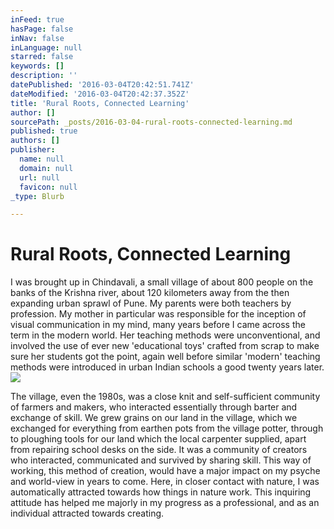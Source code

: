 ```yaml
---
inFeed: true
hasPage: false
inNav: false
inLanguage: null
starred: false
keywords: []
description: ''
datePublished: '2016-03-04T20:42:51.741Z'
dateModified: '2016-03-04T20:42:37.352Z'
title: 'Rural Roots, Connected Learning'
author: []
sourcePath: _posts/2016-03-04-rural-roots-connected-learning.md
published: true
authors: []
publisher:
  name: null
  domain: null
  url: null
  favicon: null
_type: Blurb

---
```

# Rural Roots, Connected Learning

I was brought up in Chindavali, a small village of about 800 people on the banks of the Krishna river, about 120 kilometers away from the then expanding urban sprawl of Pune. My parents were both teachers by profession. My mother in particular was responsible for the inception of visual communication in my mind, many years before I came across the term in the modern world. Her teaching methods were unconventional, and involved the use of ever new 'educational toys' crafted from scrap to make sure her students got the point, again well before similar 'modern' teaching methods were introduced in urban Indian schools a good twenty years later. ![](https://the-grid-user-content.s3-us-west-2.amazonaws.com/f1d70bc3-abb3-4d4d-8b09-36b57e33910b.jpg)

The village, even the 1980s, was a close knit and self-sufficient community of farmers and makers, who interacted essentially through barter and exchange of skill. We grew grains on our land in the village, which we exchanged for everything from earthen pots from the village potter, through to ploughing tools for our land which the local carpenter supplied, apart from repairing school desks on the side. It was a community of creators who interacted, communicated and survived by sharing skill. This way of working, this method of creation, would have a major impact on my psyche and world-view in years to come. Here, in closer contact with nature, I was automatically attracted towards how things in nature work. This inquiring attitude has helped me majorly in my progress as a professional, and as an individual attracted towards creating.